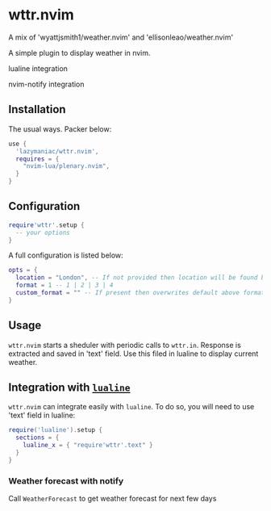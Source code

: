 # wttr.nvim

A mix of 'wyattjsmith1/weather.nvim' and 'ellisonleao/weather.nvim'

A simple plugin to display weather in nvim.

lualine integration

nvim-notify integration

## Installation

The usual ways. Packer below:

```lua
use {
  'lazymaniac/wttr.nvim',
  requires = {
    "nvim-lua/plenary.nvim",
  }
}
```

## Configuration

```lua
require'wttr'.setup {
  -- your options
}
```

A full configuration is listed below:

```lua
opts = {
  location = "London", -- If not provided then location will be found by your IP
  format = 1 -- 1 | 2 | 3 | 4
  custom_format = "" -- If present then overwrites default above format
}
```

## Usage

`wttr.nvim` starts a sheduler with periodic calls to `wttr.in`. Response is
extracted and saved in 'text' field. Use this filed in lualine to display current
weather.

## Integration with [`lualine`](https://github.com/nvim-lualine/lualine.nvim)

`wttr.nvim` can integrate easily with `lualine`. To do so, you will need to use
'text' field in lualine:

```lua
require('lualine').setup {
  sections = {
    lualine_x = { "require'wttr'.text" }
  }
}
```

### Weather forecast with notify

Call `WeatherForecast` to get weather forecast for next few days
